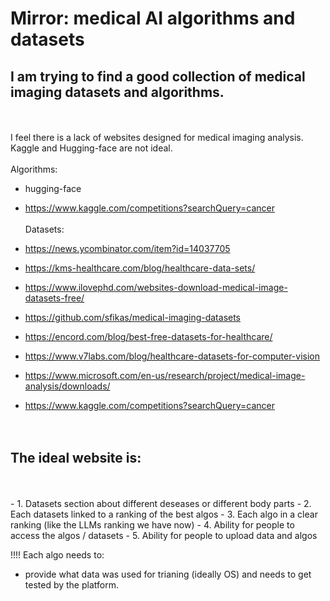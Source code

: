# Mirror: medical AI algorithms and datasets

## I am trying to find a good collection of medical imaging datasets and algorithms.

<br>
<br>
I feel there is a lack of websites designed for medical imaging analysis. Kaggle and Hugging-face are not ideal.
<br>
<br>
Algorithms:

- hugging-face
- https://www.kaggle.com/competitions?searchQuery=cancer
  <br>
  <br>
  Datasets:

- https://news.ycombinator.com/item?id=14037705
- https://kms-healthcare.com/blog/healthcare-data-sets/
- https://www.ilovephd.com/websites-download-medical-image-datasets-free/
- https://github.com/sfikas/medical-imaging-datasets
- https://encord.com/blog/best-free-datasets-for-healthcare/
- https://www.v7labs.com/blog/healthcare-datasets-for-computer-vision
- https://www.microsoft.com/en-us/research/project/medical-image-analysis/downloads/
- https://www.kaggle.com/competitions?searchQuery=cancer
  <br>
  <br>
  <br>

## The ideal website is:

<br>
<br>
- 1. Datasets section about different deseases or different body parts
- 2. Each datasets linked to a ranking of the best algos
- 3. Each algo in a clear ranking (like the LLMs ranking we have now)
- 4. Ability for people to access the algos / datasets
- 5. Ability for people to upload data and algos

!!!! Each algo needs to:

- provide what data was used for trianing (ideally OS) and needs to get tested by the platform.
